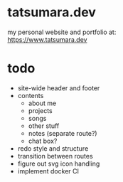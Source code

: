 # tatsumara.dev
my personal website and portfolio at:\
https://www.tatsumara.dev

# todo
- site-wide header and footer
- contents
	- about me
	- projects
	- songs
	- other stuff
	- notes (separate route?)
	- chat box?
- redo style and structure
- transition between routes
- figure out svg icon handling
- implement docker CI